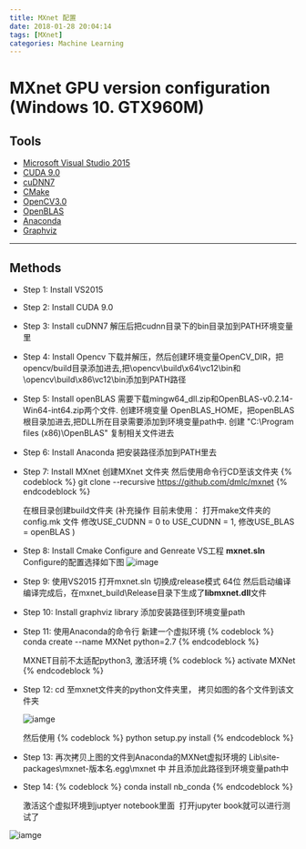 ```yaml
---
title: MXnet 配置
date: 2018-01-28 20:04:14
tags: [MXnet]
categories: Machine Learning
---
```



# MXnet GPU version configuration (Windows 10. GTX960M)
## Tools
* [Microsoft Visual Studio 2015](https://www.visualstudio.com/zh-hans/vs/older-downloads/)
* [CUDA 9.0](http://docs.nvidia.com/cuda/cuda-installation-guide-microsoft-windows/)
* [cuDNN7](https://developer.nvidia.com/cudnn)
* [CMake](https://cmake.org/)
* [OpenCV3.0](https://sourceforge.net/projects/opencvlibrary/files/opencv-win/3.0.0/opencv-3.0.0.exe/download)
* [OpenBLAS](https://sourceforge.net/projects/openblas/files/v0.2.14/)
* [Anaconda](https://www.anaconda.com/download/)
* [Graphviz](https://graphviz.gitlab.io/_pages/Download/Download_windows.html)
<!-- more -->
---

## Methods
* Step 1: Install VS2015

* Step 2: Install CUDA 9.0

* Step 3: Install cuDNN7 解压后把cudnn目录下的bin目录加到PATH环境变量里

* Step 4: Install Opencv 下载并解压，然后创建环境变量OpenCV_DIR，把opencv/build目录添加进去,把\opencv\build\x64\vc12\bin和\opencv\build\x86\vc12\bin添加到PATH路径

* Step 5: Install openBLAS 需要下载mingw64_dll.zip和OpenBLAS-v0.2.14-Win64-int64.zip两个文件. 创建环境变量 OpenBLAS_HOME，把openBLAS根目录加进去,把DLL所在目录需要添加到环境变量path中. 创建 "C:\Program files (x86)\OpenBLAS\" 复制相关文件进去

* Step 6: Install Anaconda 把安装路径添加到PATH里去

* Step 7: Install MXnet 创建MXnet 文件夹 然后使用命令行CD至该文件夹
  {% codeblock %}
  git clone --recursive https://github.com/dmlc/mxnet
  {% endcodeblock %}

  在根目录创建build文件夹  (补充操作 目前未使用： 打开make文件夹的config.mk 文件 修改USE_CUDNN = 0 to USE_CUDNN = 1, 修改USE_BLAS = openBLAS )

* Step 8: Install Cmake Configure and Genreate VS工程 **mxnet.sln**  Configure的配置选择如下图
![image](https://cdn.jsdelivr.net/gh/Trouble404/Kaggle-Dog-breed-Identification/readme_pic_add/cmake.PNG)

* Step 9: 使用VS2015 打开mxnet.sln 切换成release模式 64位 然后启动编译 编译完成后，在mxnet_build\Release目录下生成了**libmxnet.dll**文件

* Step 10: Install graphviz library 添加安装路径到环境变量path

* Step 11: 使用Anaconda的命令行 新建一个虚拟环境
  {% codeblock %}
  conda create  --name MXNet python=2.7
  {% endcodeblock %}

  MXNET目前不太适配python3, 激活环境 
  {% codeblock %}
  activate MXNet
  {% endcodeblock %}

* Step 12: cd 至mxnet文件夹的python文件夹里， 拷贝如图的各个文件到该文件夹 

  ![iamge](https://cdn.jsdelivr.net/gh/Trouble404/Kaggle-Dog-breed-Identification/readme_pic_add/dll.PNG)

  然后使用
  {% codeblock %}
  python setup.py install
  {% endcodeblock %}



* Step 13: 再次拷贝上图的文件到Anaconda的MXNet虚拟环境的 Lib\site-packages\mxnet-版本名.egg\mxnet 中 并且添加此路径到环境变量path中

* Step 14: 
  {% codeblock %}
  conda install nb_conda
  {% endcodeblock %}

  激活这个虚拟环境到juptyer notebook里面  打开jupyter book就可以进行测试了

![iamge](https://cdn.jsdelivr.net/gh/Trouble404/Kaggle-Dog-breed-Identification/readme_pic_add/test.png)


